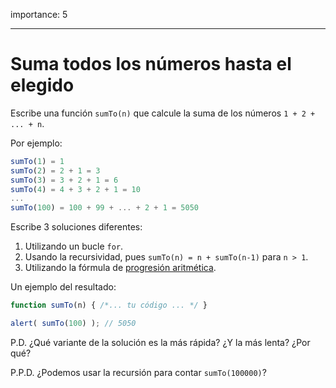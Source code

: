 importance: 5

---

# Suma todos los números hasta el elegido

Escribe una función `sumTo(n)` que calcule la suma de los números `1 + 2 + ... + n`.

Por ejemplo:

```js no-beautify
sumTo(1) = 1
sumTo(2) = 2 + 1 = 3
sumTo(3) = 3 + 2 + 1 = 6
sumTo(4) = 4 + 3 + 2 + 1 = 10
...
sumTo(100) = 100 + 99 + ... + 2 + 1 = 5050
```

Escribe 3 soluciones diferentes:

1. Utilizando un bucle `for`.
2. Usando la recursividad, pues `sumTo(n) = n + sumTo(n-1)` para `n > 1`.
3. Utilizando la fórmula de [progresión aritmética](https://es.wikipedia.org/wiki/Progresi%C3%B3n_aritm%C3%A9tica).

Un ejemplo del resultado:

```js
function sumTo(n) { /*... tu código ... */ }

alert( sumTo(100) ); // 5050
```

P.D. ¿Qué variante de la solución es la más rápida? ¿Y la más lenta? ¿Por qué?

P.P.D. ¿Podemos usar la recursión para contar `sumTo(100000)`?
